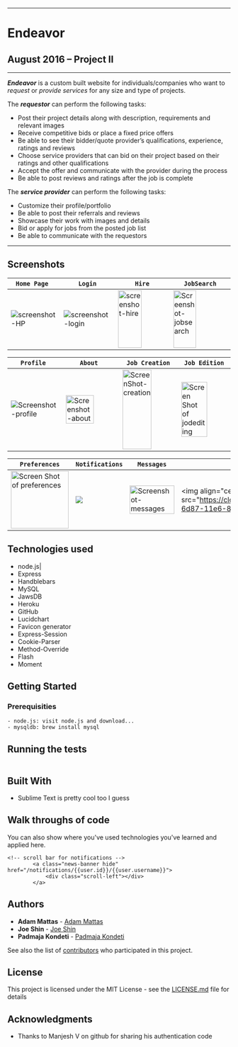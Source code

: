 ________________________________________
# Endeavor

August 2016 – Project II
---
________________________________________

***Endeavor*** is a custom built website for individuals/companies who want to *request* or *provide services* for any size and type of projects.

The ***requestor*** can perform the following tasks:  
  - Post their project details along with description, requirements and relevant images
  - Receive competitive bids or place a fixed price offers
  - Be able to see their bidder/quote provider’s qualifications, experience, ratings and reviews
  - Choose service providers that can bid on their project based on their ratings and other qualifications
  - Accept the offer and communicate with the provider during the process
  - Be able to post reviews and ratings after the job is complete

The ***service provider*** can perform the following tasks:  
  - Customize their profile/portfolio 
  - Be able to post their referrals and reviews 
  - Showcase their work with images and details
  - Bid or apply for jobs from the posted job list
  - Be able to communicate with the requestors  

________________________________________

## Screenshots


```Home Page ```  | ```Login``` |``` Hire ```|``` JobSearch ``` 
----|-----|----|----
<img align="center" src="https://cloud.githubusercontent.com/assets/3626203/18041375/0b213496-6d86-11e6-8781-2da013d893a7.PNG"  alt="screenshot-HP"/>|<img align="center"  src="https://cloud.githubusercontent.com/assets/3626203/18144981/5b582bbe-6f97-11e6-8e81-15b35c108603.PNG" alt="screenshot-login"/>|<img  height=130px width=70% align="center" src="https://cloud.githubusercontent.com/assets/3626203/18145036/7ee616f4-6f97-11e6-9aca-18291872cdea.png"  alt="screenshot-hire"/>|<img align="center"  height=130px width=65% src="https://cloud.githubusercontent.com/assets/3626203/18145023/6fb2c632-6f97-11e6-9342-6fb2d917fbb7.PNG" alt="Screenshot-jobsearch"/>

```Profile ```  | ```About ``` |``` Job Creation ```|``` Job Edition ``` 
----|-----|----|----
<img align="center" src="https://cloud.githubusercontent.com/assets/3626203/18145055/8bff5b52-6f97-11e6-8832-72ea934a0c79.png"  alt="Screenshot-profile"/>|<img align="center" width=75% src="https://cloud.githubusercontent.com/assets/3626203/18145261/715b255a-6f98-11e6-9663-f4d7b00e31c3.png" alt="Screenshot-about"/>|<img align="center" height=180px width=75% src="https://cloud.githubusercontent.com/assets/3626203/18146490/f5f061c2-6f9d-11e6-849e-a899b749be12.png"  alt="ScreenShot-creation"/>|<img align="center" width=75% src="https://cloud.githubusercontent.com/assets/3626203/18145283/8a769a74-6f98-11e6-8cf4-406bd2e807de.png" alt="Screen Shot of jodediting"/>

``` Preferences ``` |```Notifications ```  | ```Messages``` |``` Ratings ```
----|-----|----|----
<img align="center" height=130px src="https://cloud.githubusercontent.com/assets/3626203/18146227/98a6c840-6f9c-11e6-8de3-a2bc47848674.PNG" alt="Screen Shot of preferences"/>|<img align="center" src="https://cloud.githubusercontent.com/assets/3626203/18145062/94c741c8-6f97-11e6-9a4d-5686e9d1e7e1.png"/>|<img align="center" width=100% src="https://cloud.githubusercontent.com/assets/3626203/18145095/b670a378-6f97-11e6-9fb2-a7ca4e796016.png" alt="Screenshot-messages"/>|<img align="center"width=100% src="https://cloud.githubusercontent.com/assets/3626203/18041528/eb4ea53e-6d87-11e6-817a-7b7422fb2955.png"  alt="ScreenShot-ratings"/>

## Technologies used

- node.js|      
- Express
- Handblebars
- MySQL
- JawsDB
- Heroku
- GitHub
- Lucidchart
- Favicon generator
- Express-Session
- Cookie-Parser
- Method-Override
- Flash
- Moment

## Getting Started


### Prerequisities

```
- node.js: visit node.js and download...
- mysqldb: brew install mysql

```

## Running the tests

```

```

## Built With

* Sublime Text is pretty cool too I guess


## Walk throughs of code


You can also show where you've used technologies you've learned and applied here.

```
<!-- scroll bar for notifications -->
        <a class="news-banner hide" href="/notifications/{{user.id}}/{{user.username}}">      
            <div class="scroll-left"></div>
        </a>
```

## Authors

* **Adam Mattas**  - [Adam Mattas](https://github.com/adamfader/)
* **Joe Shin**  - [Joe Shin](https://github.com/ZenofCoding/)
* **Padmaja Kondeti** -  [Padmaja Kondeti](https://github.com/PadmajaKondeti)

See also the list of [contributors](https://github.com/ZenofCoding/endeavor-project/graphs/contributors) who participated in this project.

## License

This project is licensed under the MIT License - see the [LICENSE.md](LICENSE.md) file for details


## Acknowledgments

*  Thanks to Manjesh V on github for sharing his authentication code

